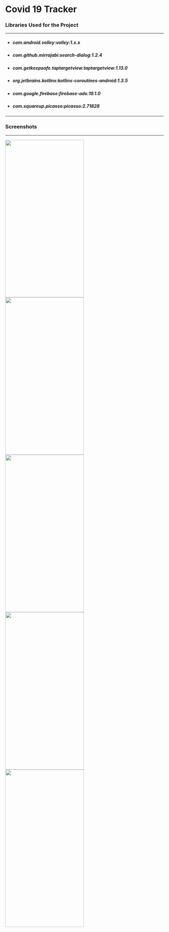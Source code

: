 # Covid 19 Tracker  

### Libraries Used for the Project
---  

* ##### com.android.volley:volley:1.x.x
* ##### com.github.mirrajabi:search-dialog:1.2.4
* ##### com.getkeepsafe.taptargetview:taptargetview:1.13.0
* ##### org.jetbrains.kotlinx:kotlinx-coroutines-android:1.3.5
* ##### com.google.firebase:firebase-ads:19.1.0
* ##### com.squareup.picasso:picasso:2.71828
---  


### Screenshots
---  

<img align="left" src="https://user-images.githubusercontent.com/53964520/95662439-99c64b80-0b54-11eb-84f3-6400f1d6076d.png" height="500" width="250"> 

<img align="left" src="https://user-images.githubusercontent.com/53964520/95662441-9af77880-0b54-11eb-9f2f-e9937e356001.png" height="500" width="250">

<img align="left" src="https://user-images.githubusercontent.com/53964520/95662442-9c28a580-0b54-11eb-92b7-56425922811a.png" height="500" width="250"> 

<img align="left" src="https://user-images.githubusercontent.com/53964520/95662444-9df26900-0b54-11eb-9540-d75687ac4ac4.png" height="500" width="250"> 

<img align="left" src="https://user-images.githubusercontent.com/53964520/95662703-9764f100-0b56-11eb-9793-5df7b60e040f.png" height="500" width="250"> 
